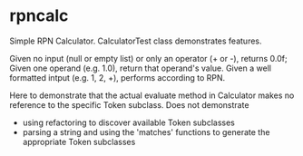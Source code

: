 # rpncalc
Simple RPN Calculator.  CalculatorTest class demonstrates features.

Given no input (null or empty list) or only an operator (+ or -), returns 0.0f;
Given one operand (e.g. 1.0), return that operand's value.
Given a well formatted intput (e.g. 1, 2, +), performs according to RPN.

Here to demonstrate that the actual evaluate method in Calculator makes no reference to the specific Token subclass.
Does not demonstrate 
- using refactoring to discover available Token subclasses
- parsing a string and using the 'matches' functions to generate the appropriate Token subclasses
